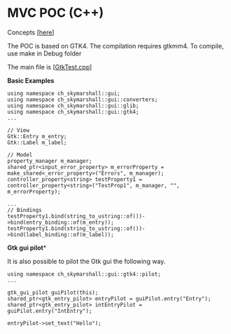 # MVC POC (C++)

Concepts  [[here](../skylib-java)] 

The POC is based on GTK4. The compilation requires gtkmm4.
To compile, use make in Debug folder

The main file is [[GtkTest.cpp](src-test/GtkTest.cpp)]

**Basic Examples**  

```
using namespace ch_skymarshall::gui;
using namespace ch_skymarshall::gui::converters;
using namespace ch_skymarshall::gui::glib;
using namespace ch_skymarshall::gui::gtk4;
...

// View
Gtk::Entry m_entry;
Gtk::Label m_label;

// Model
property_manager m_manager;
shared_ptr<input_error_property> m_errorProperty = make_shared<_error_property>("Errors", m_manager);
controller_property<string> testProperty1 = controller_property<string>("TestProp1", m_manager, "", m_errorProperty);

...
// Bindings
testProperty1.bind(string_to_ustring::of())->bind(entry_binding::of(m_entry));
testProperty1.bind(string_to_ustring::of())->bind(label_binding::of(m_label));
```

**Gtk gui pilot***

It is also possible to pilot the Gtk gui the following way.

```
using namespace ch_skymarshall::gui::gtk4::pilot;
...

gtk_gui_pilot guiPilot(this);
shared_ptr<gtk_entry_pilot> entryPilot = guiPilot.entry("Entry");
shared_ptr<gtk_entry_pilot> intEntryPilot = guiPilot.entry("IntEntry");

entryPilot->set_text("Hello");
```
	